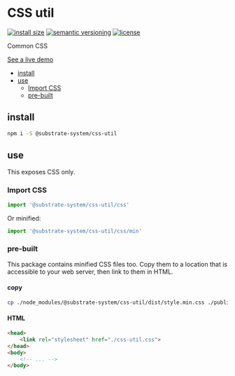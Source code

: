 # CSS util
[![install size](https://packagephobia.com/badge?p=@substrate-system/css-util)](https://packagephobia.com/result?p=@substrate-system/css-util)
[![semantic versioning](https://img.shields.io/badge/semver-2.0.0-blue?logo=semver&style=flat-square)](https://semver.org/)
[![license](https://img.shields.io/badge/license-MIT-brightgreen.svg?style=flat-square)](LICENSE)

Common CSS

[See a live demo](https://substrate-system.github.io/css-util/)

<!-- toc -->

- [install](#install)
- [use](#use)
  * [Import CSS](#import-css)
  * [pre-built](#pre-built)

<!-- tocstop -->

## install

```sh
npm i -S @substrate-system/css-util
```

## use
This exposes CSS only.

### Import CSS

```js
import '@substrate-system/css-util/css'
```

Or minified:
```js
import '@substrate-system/css-util/css/min'
```

### pre-built
This package contains minified CSS files too. Copy them to a location that is
accessible to your web server, then link to them in HTML.

#### copy
```sh
cp ./node_modules/@substrate-system/css-util/dist/style.min.css ./public/css-util.css
```

#### HTML
```html
<head>
    <link rel="stylesheet" href="./css-util.css">
</head>
<body>
    <!-- ... -->
</body>
```
